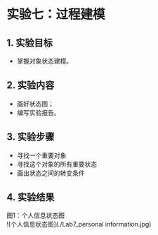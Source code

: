 # 实验七：过程建模

## 1. 实验目标

- 掌握对象状态建模。



## 2. 实验内容
- 画好状态图；
- 编写实验报告。

## 3. 实验步骤

- 寻找一个重要对象
- 寻找这个对象的所有重要状态
- 画出状态之间的转变条件


## 4. 实验结果
图1：个人信息状态图  
![个人信息状态图](./Lab7_personal information.jpg)  
